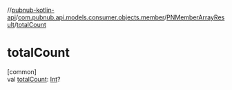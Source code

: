 //[pubnub-kotlin-api](../../../index.md)/[com.pubnub.api.models.consumer.objects.member](../index.md)/[PNMemberArrayResult](index.md)/[totalCount](total-count.md)

# totalCount

[common]\
val [totalCount](total-count.md): [Int](https://kotlinlang.org/api/core/kotlin-stdlib/kotlin/-int/index.html)?

